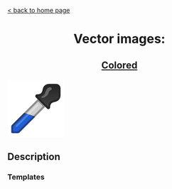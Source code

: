 [&lt; back to home page](../../../../ "Home page")

<h1><p align="center">Vector images: </p></h1>

<h2><p align="center"><a href="ColorPicker.colored.svg" title="ColorPicker colored icon">Colored</a></p></h2>
<div>
	<img src="ColorPicker.colored.svg" alt="ColorPicker colored icon" title="ColorPicker colored icon">
</div>

## Description

### Templates